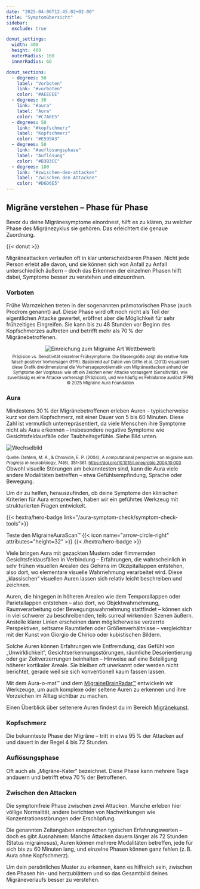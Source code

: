 ```yaml
---
date: "2025-04-06T12:45:02+02:00"
title: "Symptomübersicht"
sidebar:
  exclude: true

donut_settings:
  width: 400
  height: 400
  outerRadius: 160
  innerRadius: 60

donut_sections:
  - degrees: 50
    label: "Vorboten"
    link: "#vorboten"
    color: "#AEEEEE"
  - degrees: 30
    link: "#aura"
    label: "Aura"
    color: "#C7A6E5"
  - degrees: 50
    link: "#kopfschmerz"
    label: "Kopfschmerz"
    color: "#E599A3"
  - degrees: 50
    link: "#auflösungsphase"
    label: "Auflösung"
    color: "#B3B3CC"
  - degrees: 180
    link: "#zwischen-den-attacken"
    label: "Zwischen den Attacken"
    color: "#D6D6E5"
---
```


## Migräne verstehen – Phase für Phase
Bevor du deine Migränesymptome einordnest, hilft es zu klären, zu welcher Phase des Migränezyklus sie gehören. Das erleichtert die genaue Zuordnung.

{{< donut >}}

Migräneattacken verlaufen oft in klar unterscheidbaren Phasen. Nicht jede Person erlebt alle davon, und sie können sich von Anfall zu Anfall unterschiedlich äußern – doch das Erkennen der einzelnen Phasen hilft dabei, Symptome besser zu verstehen und einzuordnen.

### Vorboten
Frühe Warnzeichen treten in der sogenannten prämotorischen Phase (auch Prodrom genannt) auf. Diese Phase wird oft noch nicht als Teil der eigentlichen Attacke gewertet, eröffnet aber die Möglichkeit für sehr frühzeitiges Eingreifen. Sie kann bis zu 48 Stunden vor Beginn des Kopfschmerzes auftreten und betrifft mehr als 70 % der Migränebetroffenen.

<div style="text-align: center;"> <figure style="display: inline-block; margin: 0 auto;"> <img src="/images/giffin_premonitory.png" class="img" style="width:amx; height:auto;" alt="Einreichung zum Migraine Art Wettbewerb" /> <figcaption style="font-size: 0.8em; margin-top: 0.5em;"> Präzision vs. Sensitivität einzelner Frühsymptome. Die Blasengröße zeigt die relative Rate falsch positiver Vorhersagen (FPR). Basierend auf Daten von Giffin et al. (2013) visualisiert diese Grafik dreidimensional die Vorhersageproblematik von Migräneattacken anhand der Symptome der Vorphase: wie oft ein Zeichen einer Attacke vorausgeht (Sensitivität), wie zuverlässig es eine Attacke vorhersagt (Präzision), und wie häufig es Fehlalarme auslöst (FPR) © 2025 Migraine Aura Foundation </figcaption> </figure> </div>

### Aura
Mindestens 30 % der Migränebetroffenen erleben Auren – typischerweise kurz vor dem Kopfschmerz, mit einer Dauer von 5 bis 60 Minuten. Diese Zahl ist vermutlich unterrepräsentiert, da viele Menschen ihre Symptome nicht als Aura erkennen – insbesondere negative Symptome wie Gesichtsfeldausfälle oder Taubheitsgefühle. Siehe Bild unten.

<div id="image-container"> <img id="oscillating-image" src="/images/hasselbach_platz_fortification_with_ns.png" alt="Wechselbild" width=max> </div> <script> const imagePaths = ["/images/hasselbach_platz_fortification_with_ns.png", "/images/hasselbach_platz_fortification_without_ns.png"]; const durations = [1000, 3000]; let currentIndex = 0; function switchImage() { const img = document.getElementById("oscillating-image"); img.src = imagePaths[currentIndex]; const nextIndex = 1 - currentIndex; const delay = durations[currentIndex]; currentIndex = nextIndex; setTimeout(switchImage, delay); } switchImage(); </script> <div style="font-size: 0.8em; margin-top: 1em;"> Quelle: Dahlem, M. A., & Chronicle, E. P. (2004), A computational perspective on migraine aura. <em>Progress in neurobiology</em>, 74(6), 351-361. <a href="https://doi.org/10.1016/j.pneurobio.2004.10.003" target="_blank" rel="noopener">https://doi.org/10.1016/j.pneurobio.2004.10.003</a> </div>
Obwohl visuelle Störungen am bekanntesten sind, kann die Aura viele andere Modalitäten betreffen – etwa Gefühlsempfindung, Sprache oder Bewegung.

Um dir zu helfen, herauszufinden, ob deine Symptome den klinischen Kriterien für Aura entsprechen, haben wir ein geführtes Werkzeug mit strukturierten Fragen entwickelt.

{{< hextra/hero-badge link="/aura-symptom-check/symptom-check-tools">}}
  <div class="hx-w-2 hx-h-2 hx-rounded-full hx-bg-primary-400"></div>
  <span class="hx-text-lg">Teste den MigraineAuraScan™</span>
  {{< icon name="arrow-circle-right" attributes="height=32" >}}
{{< /hextra/hero-badge >}}

Viele bringen Aura mit gezackten Mustern oder flimmernden Gesichtsfeldausfällen in Verbindung – Erfahrungen, die wahrscheinlich in sehr frühen visuellen Arealen des Gehirns im Okzipitallappen entstehen, also dort, wo elementare visuelle Wahrnehmung verarbeitet wird. Diese „klassischen“ visuellen Auren lassen sich relativ leicht beschreiben und zeichnen.

Auren, die hingegen in höheren Arealen wie dem Temporallappen oder Parietallappen entstehen – also dort, wo Objektwahrnehmung, Raumverarbeitung oder Bewegungswahrnehmung stattfindet – können sich in viel schwerer zu beschreibenden, teils surreal wirkenden Szenen äußern. Anstelle klarer Linien erscheinen dann möglicherweise verzerrte Perspektiven, seltsame Raumtiefen oder Größenverhältnisse – vergleichbar mit der Kunst von Giorgio de Chirico oder kubistischen Bildern.

Solche Auren können Erfahrungen wie Entfremdung, das Gefühl von „Unwirklichkeit“, Gesichtserkennungsstörungen, räumliche Desorientierung oder gar Zeitverzerrungen beinhalten – Hinweise auf eine Beteiligung höherer kortikaler Areale. Sie bleiben oft unerkannt oder werden nicht berichtet, gerade weil sie sich konventionell kaum fassen lassen.

Mit dem Aura-o-mat™ und dem [MigraineBrainRadar™](/test-suit/) entwickeln wir Werkzeuge, um auch komplexe oder seltene Auren zu erkennen und ihre Vorzeichen im Alltag sichtbar zu machen.


Einen Überblick über seltenere Auren findest du im Bereich [Migränekunst](/art).

### Kopfschmerz
Die bekannteste Phase der Migräne – tritt in etwa 95 % der Attacken auf und dauert in der Regel 4 bis 72 Stunden.

### Auflösungsphase
Oft auch als „Migräne-Kater“ bezeichnet. Diese Phase kann mehrere Tage andauern und betrifft etwa 70 % der Betroffenen.

### Zwischen den Attacken
Die symptomfreie Phase zwischen zwei Attacken. Manche erleben hier völlige Normalität, andere berichten von Nachwirkungen wie Konzentrationsstörungen oder Erschöpfung.

Die genannten Zeitangaben entsprechen typischen Erfahrungswerten – doch es gibt Ausnahmen: Manche Attacken dauern länger als 72 Stunden (Status migrainosus), Auren können mehrere Modalitäten betreffen, jede für sich bis zu 60 Minuten lang, und einzelne Phasen können ganz fehlen (z. B. Aura ohne Kopfschmerz).

Um dein persönliches Muster zu erkennen, kann es hilfreich sein, zwischen den Phasen hin- und herzublättern und so das Gesamtbild deines Migräneverlaufs besser zu verstehen.
